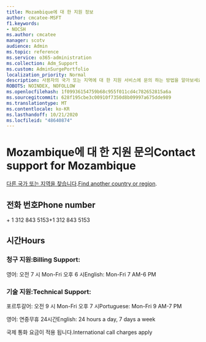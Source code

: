 ```yaml
---
title: Mozambique에 대 한 지원 정보
author: cmcatee-MSFT
f1.keywords:
- NOCSH
ms.author: cmcatee
manager: scotv
audience: Admin
ms.topic: reference
ms.service: o365-administration
ms.collection: Adm_Support
ms.custom: AdminSurgePortfolio
localization_priority: Normal
description: 사용자의 국가 또는 지역에 대 한 지원 서비스에 문의 하는 방법을 알아보세요.
ROBOTS: NOINDEX, NOFOLLOW
ms.openlocfilehash: 1f09936154759b68c955f011cd4c782652815a6a
ms.sourcegitcommit: 628f195cbe3c00910f7350d8b09997a675dde989
ms.translationtype: MT
ms.contentlocale: ko-KR
ms.lasthandoff: 10/21/2020
ms.locfileid: "48640874"
---
```

# <a name="contact-support-for-mozambique"></a><span data-ttu-id="f765f-103">Mozambique에 대 한 지원 문의</span><span class="sxs-lookup"><span data-stu-id="f765f-103">Contact support for Mozambique</span></span>

<span data-ttu-id="f765f-104">[다른 국가 또는 지역을 찾습니다](../contact-support-for-business-products.md).</span><span class="sxs-lookup"><span data-stu-id="f765f-104">[Find another country or region](../contact-support-for-business-products.md).</span></span>

## <a name="phone-number"></a><span data-ttu-id="f765f-105">전화 번호</span><span class="sxs-lookup"><span data-stu-id="f765f-105">Phone number</span></span>
<span data-ttu-id="f765f-106">+ 1 312 843 5153</span><span class="sxs-lookup"><span data-stu-id="f765f-106">+1 312 843 5153</span></span>

## <a name="hours"></a><span data-ttu-id="f765f-107">시간</span><span class="sxs-lookup"><span data-stu-id="f765f-107">Hours</span></span>
### <a name="billing-support"></a><span data-ttu-id="f765f-108">청구 지원:</span><span class="sxs-lookup"><span data-stu-id="f765f-108">Billing Support:</span></span>

<span data-ttu-id="f765f-109">영어: 오전 7 시 Mon-Fri 오후 6 시</span><span class="sxs-lookup"><span data-stu-id="f765f-109">English: Mon-Fri 7 AM-6 PM</span></span>

### <a name="technical-support"></a><span data-ttu-id="f765f-110">기술 지원:</span><span class="sxs-lookup"><span data-stu-id="f765f-110">Technical Support:</span></span>

<span data-ttu-id="f765f-111">포르투갈어: 오전 9 시 Mon-Fri 오후 7 시</span><span class="sxs-lookup"><span data-stu-id="f765f-111">Portuguese: Mon-Fri 9 AM-7 PM</span></span>

<span data-ttu-id="f765f-112">영어: 연중무휴 24시간</span><span class="sxs-lookup"><span data-stu-id="f765f-112">English: 24 hours a day, 7 days a week</span></span>

<span data-ttu-id="f765f-113">국제 통화 요금이 적용 됩니다.</span><span class="sxs-lookup"><span data-stu-id="f765f-113">International call charges apply</span></span>
